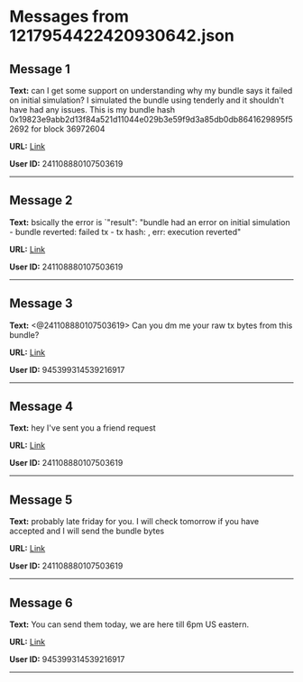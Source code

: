 # Messages from 1217954422420930642.json

## Message 1

**Text:** can I get some support on understanding why my bundle says it failed on initial simulation? I simulated the bundle using tenderly and it shouldn't have had any issues.
This is my bundle hash 0x19823e9abb2d13f84a521d11044e029b3e59f9d3a85db0db8641629895f52692 for block 36972604

**URL:** [Link](https://discord.com/channels/638409433860407300/638411171233398824/1217954422420930642)

**User ID:** 241108880107503619

---

## Message 2

**Text:** bsically the error is `"result": "bundle had an error on initial simulation - bundle reverted: failed tx - tx hash: <txHash>, err: execution reverted"

**URL:** [Link](https://discord.com/channels/638409433860407300/638411171233398824/1217955399878053940)

**User ID:** 241108880107503619

---

## Message 3

**Text:** <@241108880107503619> Can you dm me your raw tx bytes from this bundle?

**URL:** [Link](https://discord.com/channels/638409433860407300/638411171233398824/1218209420308123728)

**User ID:** 945399314539216917

---

## Message 4

**Text:** hey I've sent you a friend request

**URL:** [Link](https://discord.com/channels/638409433860407300/638411171233398824/1218238090875768882)

**User ID:** 241108880107503619

---

## Message 5

**Text:** probably late friday for you. I will check tomorrow if you have accepted and I will send the bundle bytes

**URL:** [Link](https://discord.com/channels/638409433860407300/638411171233398824/1218238224065888306)

**User ID:** 241108880107503619

---

## Message 6

**Text:** You can send them today, we are here till 6pm US eastern.

**URL:** [Link](https://discord.com/channels/638409433860407300/638411171233398824/1218241044248924270)

**User ID:** 945399314539216917

---

